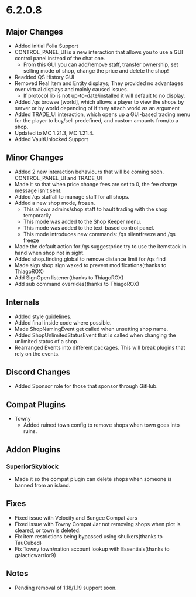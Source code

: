 # 6.2.0.8

## Major Changes
- Added initial Folia Support
- CONTROL_PANEL_UI is a new interaction that allows you to use a GUI control panel instead of the chat one.
  - From this GUI you can add/remove staff, transfer ownership, set selling mode of shop, change the price and delete the shop!
- Readded QS History GUI
- Removed Real Item and Entity displays; They provided no advantages over virtual displays and mainly caused issues.
  - If protocol lib is not up-to-date/installed it will default to no display.
- Added /qs browse [world], which allows a player to view the shops by server or by world depending of if they attach world as an argument
- Added TRADE_UI interaction, which opens up a GUI-based trading menu for the player to buy/sell predefined, and custom amounts from/to a shop.
- Updated to MC 1.21.3, MC 1.21.4.
- Added VaultUnlocked Support

## Minor Changes
- Added 2 new interaction behaviours that will be coming soon. CONTROL_PANEL_UI and TRADE_UI
- Made it so that when price change fees are set to 0, the fee charge message isn't sent.
- Added /qs staffall to manage staff for all shops.
- Added a new shop mode, frozen.
  - This allows admins/shop staff to hault trading with the shop temporarily
  - This mode was added to the Shop Keeper menu.
  - This mode was added to the text-based control panel.
  - This mode introduces new commands: /qs silentfreeze and /qs freeze
- Made the default action for /qs suggestprice try to use the itemstack in hand when shop not in sight.
- Added shop.finding.global to remove distance limit for /qs find
- Made sign shop sign waxed to prevent modifications(thanks to ThiagoROX)
- Add SignOpen listener(thanks to ThiagoROX)
- Add sub command overrides(thanks to ThiagoROX)

## Internals
- Added style guidelines.
- Added final inside code where possible.
- Made ShopNamingEvent get called when unsetting shop name.
- Added ShopUnlimitedStatusEvent that is called when changing the unlimited status of a shop.
- Rearranged Events into different packages. This will break plugins that rely on the events.

## Discord Changes
- Added Sponsor role for those that sponsor through GitHub.

## Compat Plugins
- Towny
  - Added ruined town config to remove shops when town goes into ruins.

## Addon Plugins

### SuperiorSkyblock
- Made it so the compat plugin can delete shops when someone is banned from an island.

## Fixes
- Fixed issue with Velocity and Bungee Compat Jars
- Fixed issue with Towny Compat Jar not removing shops when plot is cleared, or town is deleted.
- Fix item restrictions being bypassed using shulkers(thanks to TauCubed)
- Fix Towny town/nation account lookup with Essentials(thanks to galacticwarrior9)

## Notes
- Pending removal of 1.18/1.19 support soon.
